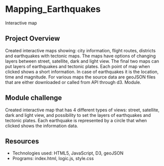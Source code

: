 # Mapping_Earthquakes
Interactive map

## Project Overview
Created interactive maps showing: city information, flight routes, districts and  earthquakes with tectonic maps. The maps have options of changing layers between street, satellite, dark and light view. The final two maps can put layers of earthquakes and tectonic plates. Each point of map when clicked shows a short information. In case of earthquakes it is the location, time and magnitude.
For various maps the source data are geoJSON files that are either downloaded or called from API through d3. Module.

## Module challenge
Created interactive map that has 4 different types of views: street, satellite, dark and light view, and possibility to set the layers of earthquakes and tectonic plates. Each earthquake is represented by a circle that when clicked shows the information data.

## Resources

- Technologies used: HTML5, JavaScript, D3, geoJSON
- Programs: index.html, logic.js, style.css

